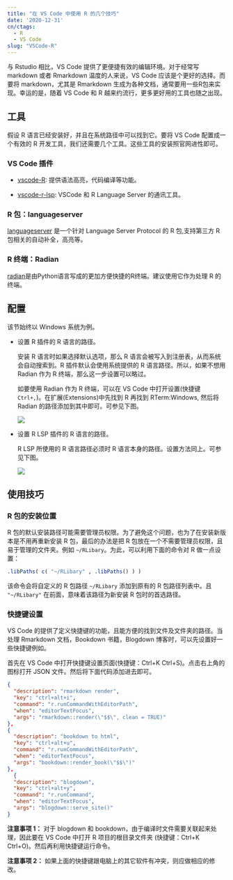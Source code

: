 ```yaml
---
title: "在 VS Code 中使用 R 的几个技巧"
date: '2020-12-31'
cn/ctags: 
  - R
  - VS Code
slug: "VSCode-R"
---
```


与 Rstudio 相比，VS Code 提供了更便捷有效的编辑环境。对于经常写 markdown 或者 Rmarkdown 温度的人来说，VS Code 应该是个更好的选择。而要将 markdown，尤其是 Rmarkdown 生成为各种文档，通常要用一些R包来实现。幸运的是，随着 VS Code 和 R 越来约流行，更多更好用的工具也随之出现。

## 工具

假设 R 语言已经安装好，并且在系统路径中可以找到它。要将 VS Code 配置成一个有效的 R 开发工具，我们还需要几个工具。这些工具的安装照官网进性即可。

### VS Code 插件

- [vscode-R](https://marketplace.visualstudio.com/items?itemName=Ikuyadeu.r): 提供语法高亮，代码编译等功能。

- [vscode-r-lsp](https://marketplace.visualstudio.com/items?itemName=REditorSupport.r-lsp): VSCode 和 R Language Server 的通讯工具。

### R 包：languageserver

[languageserver](https://github.com/REditorSupport/languageserver) 是一个针对 Language Server Protocol 的 R 包,支持第三方 R 包相关的自动补全，高亮等。

### R 终端：Radian

[radian](https://github.com/randy3k/radian)是由Python语言写成的更加方便快捷的R终端。建议使用它作为处理 R 的终端。

## 配置

该节始终以 Windows 系统为例。

- 设置 R 插件的 R 语言的路径。

  安装 R 语言时如果选择默认选项，那么 R 语言会被写入到注册表，从而系统会自动搜索到。R 插件默认会使用系统提供的 R 语言路径。所以，如果不想用 Radian 作为 R 终端，那么这一步设置可以略过。

  如要使用 Radian 作为 R 终端，可以在 VS Code 中打开设置(快捷键 `Ctrl+,`)。在扩展(Extensions)中先找到 R 再找到 RTerm:Windows, 然后将 Radian 的路径添加到其中即可。可参见下图。

  ![](/img/RTermWin.png)

- 设置 R LSP 插件的 R 语言的路径。
  
  R LSP 所使用的 R 语言路径必须时 R 语言本身的路径。设置方法同上。可参见下图。

  ![](/img/RLSP-Path.png)

## 使用技巧

### R 包的安装位置

R 包的默认安装路径可能需要管理员权限。为了避免这个问题，也为了在安装新版本是不用再重新安装 R 包，最后的办法是把 R 包放在一个不需要管理员权限，且易于管理的文件夹。例如 `~/RLibary`。为此，可以利用下面的命令对 R 做一点设置：

```r
.libPaths( c( "~/RLibary" , .libPaths() ) )
```

该命令会将自定义的 R 包路径 `~/RLibary` 添加到原有的 R 包路径列表中。且 `"~/RLibary"` 在前面，意味着该路径为新安装 R 包时的首选路径。

### 快捷键设置

VS Code 的提供了定义快捷键的功能，且能方便的找到文件及文件夹的路径。当处理 Rmarkdown 文档，Bookdown 书籍，Blogdown 博客时，可以先设置好一些快捷键例如。

首先在 VS Code 中打开快捷键设置页面(快捷键：Ctrl+K Ctrl+S)。点击右上角的图标打开 JSON 文件。然后将下面代码添加进去即可。

```json
{
  "description": "rmarkdown render",
  "key": "ctrl+alt+i",
  "command": "r.runCommandWithEditorPath",
  "when": "editorTextFocus",
  "args": "rmarkdown::render(\"$$\", clean = TRUE)"
},
{
  "description": "bookdown to html",
  "key": "ctrl+alt+u",
  "command": "r.runCommandWithEditorPath",
  "when": "editorTextFocus",
  "args": "bookdown::render_book(\"$$\")"
},
  {
  "description": "blogdown",
  "key": "ctrl+alt+y",
  "command": "r.runCommand",
  "when": "editorTextFocus",
  "args": "blogdown::serve_site()"
}
```

**注意事项 1：** 对于 blogdown 和 bookdown，由于编译时文件需要关联起来处理，因此要在 VS Code 中打开 R 项目的根目录文件夹 (快捷键：Ctrl+K Ctrl+O)。然后再利用快捷键运行命令。

**注意事项 2：** 如果上面的快捷键跟电脑上的其它软件有冲突，则应做相应的修改。
